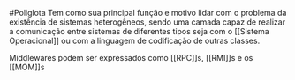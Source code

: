 #Poliglota
Tem como sua principal função e motivo lidar com o problema da existência de sistemas heterogêneos, sendo uma camada capaz de realizar a comunicação entre sistemas de diferentes tipos seja com o [[Sistema Operacional]] ou com a linguagem de codificação de outras classes.

Middlewares podem ser expressados como [[RPC]]s, [[RMI]]s e os [[MOM]]s